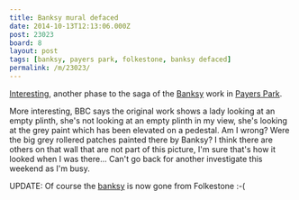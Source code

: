 ```yaml
---
title: Banksy mural defaced
date: 2014-10-13T12:13:06.000Z
post: 23023
board: 8
layout: post
tags: [banksy, payers park, folkestone, banksy defaced]
permalink: /m/23023/
---
```

<a href="http://www.bbc.co.uk/news/uk-england-kent-29594273">Interesting</a>, another phase to the saga of the <a href="/wiki/banksy">Banksy</a> work in <a href="/wiki/payers+park">Payers Park</a>.

More interesting, BBC says the original work shows a lady looking at an empty plinth, she's not looking at an empty plinth in my view, she's looking at the grey paint which has been elevated on a pedestal. Am I wrong? Were the big grey rollered patches painted there by Banksy? I think there are others on that wall that are not part of this picture, I'm sure that's how it looked when I was there... Can't go back for another investigate this weekend as I'm busy.

UPDATE: Of course the <a href="/wiki/banksy">banksy</a> is now gone from Folkestone :-(
